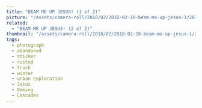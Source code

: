 ```yaml
---
title: "BEAM ME UP JESUS! (1 of 2)"
picture: "/assets/camera-roll/2018/02/2018-02-18-beam-me-up-jesus-1/20180218_180925349_iOS.jpg"
related:
  - "BEAM ME UP JESUS! (2 of 2)"
thumbnail: "/assets/camera-roll/2018/02/2018-02-18-beam-me-up-jesus-1/20180218_180925349_iOS-thumbnail.jpg"
tags:
  - photograph
  - abandoned
  - sticker
  - rusted
  - truck
  - winter
  - urban exploration
  - Jesus
  - Deming
  - Cascades
---
```

